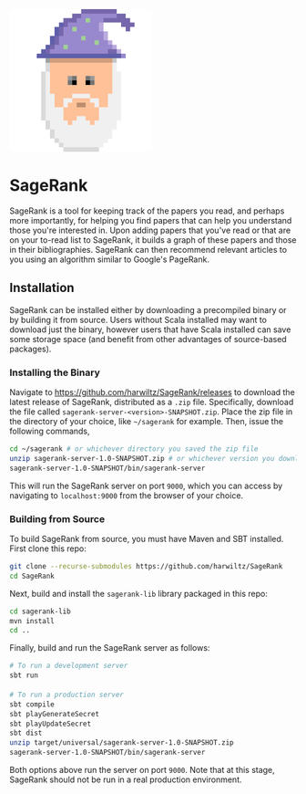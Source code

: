 <img src="./public/images/SageRankLogo320x320.png" width="250" height="250"></img>

# SageRank

SageRank is a tool for keeping track of the papers you read, and perhaps more importantly, for
helping you find papers that can help you understand those you're interested in. Upon adding papers
that you've read or that are on your to-read list to SageRank, it builds a graph of these papers and
those in their bibliographies. SageRank can then recommend relevant articles to you using an
algorithm similar to Google's PageRank.

## Installation

SageRank can be installed either by downloading a precompiled binary or by building it from source.
Users without Scala installed may want to download just the binary, however users that have Scala
installed can save some storage space (and benefit from other advantages of source-based packages).

### Installing the Binary

Navigate to <https://github.com/harwiltz/SageRank/releases> to download the latest release of
SageRank, distributed as a `.zip` file. Specifically, download the file called
`sagerank-server-<version>-SNAPSHOT.zip`. Place the zip file in the directory of your choice, like
`~/sagerank` for example. Then, issue the following commands,

```bash
cd ~/sagerank # or whichever directory you saved the zip file
unzip sagerank-server-1.0-SNAPSHOT.zip # or whichever version you downloaded
sagerank-server-1.0-SNAPSHOT/bin/sagerank-server
```

This will run the SageRank server on port `9000`, which you can access by navigating to
`localhost:9000` from the browser of your choice.

### Building from Source

To build SageRank from source, you must have Maven and SBT installed. First clone this repo:

```bash
git clone --recurse-submodules https://github.com/harwiltz/SageRank
cd SageRank
```

Next, build and install the `sagerank-lib` library packaged in this repo:

```bash
cd sagerank-lib
mvn install
cd ..
```

Finally, build and run the SageRank server as follows:

```bash
# To run a development server
sbt run

# To run a production server
sbt compile
sbt playGenerateSecret
sbt playUpdateSecret
sbt dist
unzip target/universal/sagerank-server-1.0-SNAPSHOT.zip
sagerank-server-1.0-SNAPSHOT/bin/sagerank-server
```

Both options above run the server on port `9000`. Note that at this stage, SageRank should not be
run in a real production environment.
